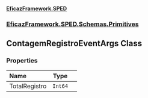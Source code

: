 #### [EficazFramework.SPED](EficazFrameworkSPED.md 'EficazFramework SPED')
### [EficazFramework.SPED.Schemas.Primitives](EficazFramework.SPED.Schemas.Primitives.md 'EficazFramework.SPED.Schemas.Primitives')

## ContagemRegistroEventArgs Class
### Properties

| Name | Type | |
| :--- | :---: | :--- |
| TotalRegistro | `Int64` |  |
